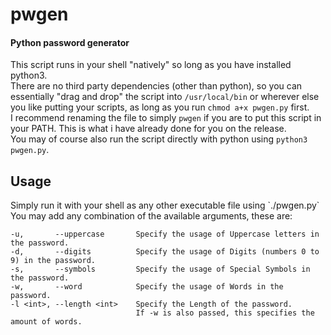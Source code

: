 <h1>pwgen</h1>
<h4>Python password generator</h4>

This script runs in your shell "natively" so long as you have installed python3.<br>
There are no third party dependencies (other than python), so you can essentially "drag and drop" the script into `/usr/local/bin` or wherever else you like putting your scripts, as long as you run `chmod a+x pwgen.py` first.<br>
I recommend renaming the file to simply `pwgen` if you are to put this script in your PATH. This is what i have already done for you on the release.<br>
You may of course also run the script directly with python using `python3 pwgen.py`.

<h2>Usage</h2>
Simply run it with your shell as any other executable file using `./pwgen.py`<br>
You may add any combination of the available arguments, these are:<br>

    -u,       --uppercase       Specify the usage of Uppercase letters in the password.
    -d,       --digits          Specify the usage of Digits (numbers 0 to 9) in the password.
    -s,       --symbols         Specify the usage of Special Symbols in the password.
    -w,       --word            Specify the usage of Words in the password.
    -l <int>, --length <int>    Specify the Length of the password. 
                                If -w is also passed, this specifies the amount of words.
